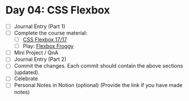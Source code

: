 # Day 04: CSS Flexbox

- [ ] Journal Entry (Part 1)
- [ ] Complete the course material:
  - [ ] [CSS Flexbox 17/17](https://www.freecodecamp.org/learn/responsive-web-design/#css-flexbox)
  - [ ] Play: [Flexbox Froggy](https://flexboxfroggy.com/)
- [ ] Mini Project / QnA
- [ ] Journal Entry (Part 2)
- [ ] Commit the changes. Each commit should contain the above sections (updated).
- [ ] Celebrate
- [ ] Personal Notes in Notion (optional) (Provide the link if you have made notes)
<!-- [x] to tick -->
